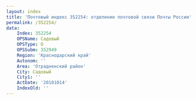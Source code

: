 ```yaml
---
layout: index
title: 'Почтовый индекс 352254: отделение почтовой связи Почты России'
permalink: /352254/
data:
    Index: 352254
    OPSName: Садовый
    OPSType: О
    OPSSubm: 352949
    Region: 'Краснодарский край'
    Autonom: ''
    Area: 'Отрадненский район'
    City: Садовый
    City1: ''
    ActDate: '20101014'
    IndexOld: ''
---
```

